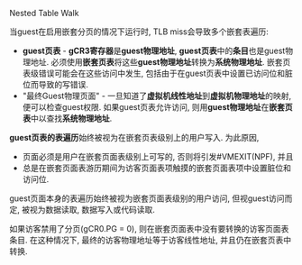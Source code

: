 Nested Table Walk

当guest在启用嵌套分页的情况下运行时, TLB miss会导致多个嵌套表遍历: 

* **guest页表** - **gCR3寄存器**是**guest物理地址**, **guest页表**中的**条目**也是guest物理地址.  必须使用**嵌套页表**将这些**guest物理地址**转换为**系统物理地址**.  嵌套页表级错误可能会在这些访问中发生, 包括由于在guest页表中设置已访问位和脏位而导致的写错误. 
* "最终Guest物理页面" - 一旦知道了**虚拟机线性地址**到**虚拟机物理地址**的映射, 便可以检查guest权限.  如果guest页表允许访问, 则用**guest物理地址**在**嵌套页表**中以查找**系统物理地址**. 

**guest页表的表遍历**始终被视为在嵌套页表级别上的用户写入.  为此原因, 
* 页面必须是用户在嵌套页面表级别上可写的, 否则将引发#VMEXIT(NPF), 并且
* 总是在嵌套页面表游历期间为访客页面表项触摸的嵌套页面表项中设置脏位和访问位. 

guest页面本身的表遍历始终被视为嵌套页面表级别的用户访问, 但视guest访问而定, 被视为数据读取, 数据写入或代码读取. 

如果访客禁用了分页(gCR0.PG = 0), 则在嵌套页面表中没有要转换的访客页面表条目.  在这种情况下, 最终的访客物理地址等于访客线性地址, 并且仍在嵌套页表中转换. 